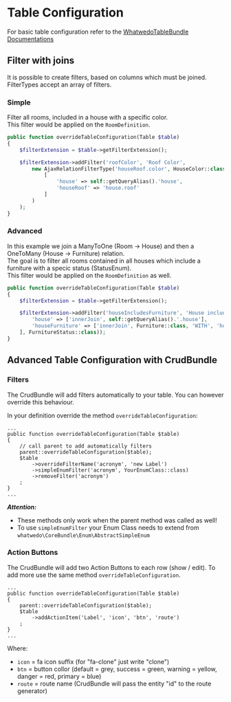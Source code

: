 # Table Configuration

For basic table configuration refer to the [WhatwedoTableBundle Documentations](https://doc.whatwedo.ch/whatwedo/tablebundle/table-configuration)

## Filter with joins

It is possible to create filters, based on columns which must be joined.  
FilterTypes accept an array of filters.

### Simple

Filter all rooms, included in a house with a specific color.  
This filter would be applied on the `RoomDefinition`.
```php
public function overrideTableConfiguration(Table $table)
{
    $filterExtension = $table->getFilterExtension();

    $filterExtension->addFilter('roofColor', 'Roof Color',
        new AjaxRelationFilterType('houseRoof.color', HouseColor::class, $this->doctrine,
            [
                'house' => self::getQueryAlias().'house',
                'houseRoof' => 'house.roof'
            ]
        )
    );
}
```

### Advanced

In this example we join a ManyToOne (Room -> House) and then a OneToMany (House -> Furniture) relation.  
The goal is to filter all rooms contained in all houses which include a furniture with a specic status (StatusEnum).  
This filter would be applied on the `RoomDefinition` as well.  
```php
public function overrideTableConfiguration(Table $table)
{
    $filterExtension = $table->getFilterExtension();

    $filterExtension->addFilter('houseIncludesFurniture', 'House includes furniture', new SimpleEnumFilterType('houseFurniture.status', [
        'house' => ['innerJoin', self::getQueryAlias().'.house'],
        'houseFurniture' => ['innerJoin', Furniture::class, 'WITH', 'houseFurniture.house = house.id'],
    ], FurnitureStatus::class));
}
```

## Advanced Table Configuration with CrudBundle

### Filters
The CrudBundle will add filters automatically to your table. You can however override this behaviour. 

In your definition override the method `overrideTableConfiguration`:
```
...
public function overrideTableConfiguration(Table $table)
{
    // call parent to add automatically filters
    parent::overrideTableConfiguration($table);
    $table
        ->overrideFilterName('acronym', 'new Label')
        ->simpleEnumFilter('acronym', YourEnumClass::class)
        ->removeFilter('acronym')
    ;
}
...
```

***Attention:***
* These methods only work when the parent method was called as well!
* To use `simpleEnumFilter` your Enum Class needs to extend from `whatwedo\CoreBundle\Enum\AbstractSimpleEnum`

### Action Buttons
The CrudBundle will add two Action Buttons to each row (show / edit). To add more use the same method `overrideTableConfiguration`.

```
...
public function overrideTableConfiguration(Table $table)
{
    parent::overrideTableConfiguration($table);
    $table
        ->addActionItem('Label', 'icon', 'btn', 'route')
    ;
}
...
```
Where:
- `icon` = fa icon suffix (for "fa-clone" just write "clone")
- `btn` = button collor (default = grey, success = green, warning = yellow, danger = red, primary = blue)
- `route` = route name (CrudBundle will pass the entity "id" to the route generator)

